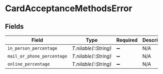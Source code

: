 # CardAcceptanceMethodsError


## Fields

| Field                      | Type                       | Required                   | Description                |
| -------------------------- | -------------------------- | -------------------------- | -------------------------- |
| `in_person_percentage`     | *T.nilable(::String)*      | :heavy_minus_sign:         | N/A                        |
| `mail_or_phone_percentage` | *T.nilable(::String)*      | :heavy_minus_sign:         | N/A                        |
| `online_percentage`        | *T.nilable(::String)*      | :heavy_minus_sign:         | N/A                        |